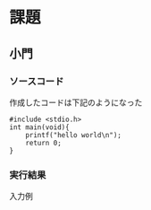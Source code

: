 # 課題

## 小門

### ソースコード

作成したコードは下記のようになった

```
#include <stdio.h>
int main(void){
	printf("hello world\n");
	return 0;
}
```

### 実行結果

入力例

```

```
